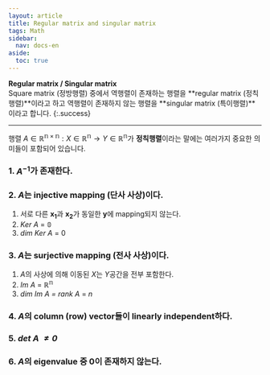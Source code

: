 ```yaml
---
layout: article
title: Regular matrix and singular matrix
tags: Math
sidebar:
  nav: docs-en
aside:
  toc: true
---
```


**Regular matrix / Singular matrix** <br>
Square matrix (정방행렬) 중에서 역행렬이 존재하는 행렬을 **regular matrix (정칙행렬)**이라고 하고 역행렬이 존재하지 않는 행렬을 **singular matrix (특이행렬)**이라고 합니다.
{:.success}

<!--more-->

---

행렬 $A \in \mathbb{R^{n \times n}}: X \in \mathbb{R^n} → Y \in \mathbb{R^n}$가 **정칙행렬**이라는 말에는 여러가지 중요한 의미들이 포함되어 있습니다.

### 1. $A^{-1}$가 존재한다.

### 2. $A$는 injective mapping (단사 사상)이다.
1) 서로 다른 $\mathbf{x_1}$과 $\mathbf{x_2}$가 동일한 $\mathbf{y}$에 mapping되지 않는다. <br>
2) *Ker A* = $\mathbb{0}$ <br>
3) *dim Ker A* = $0$

### 3. $A$는 surjective mapping (전사 사상)이다.
1) $A$의 사상에 의해 이동된 $X$는 $Y$공간을 전부 포함한다. <br>
2) *Im A* = $\mathbb{R^n}$ <br>
3) *dim Im A = rank A* = $n$

### 4. $A$의 column (row) vector들이 linearly independent하다.

### 5. *det A $\neq 0$*

### 6. $A$의 eigenvalue 중 $0$이 존재하지 않는다.
